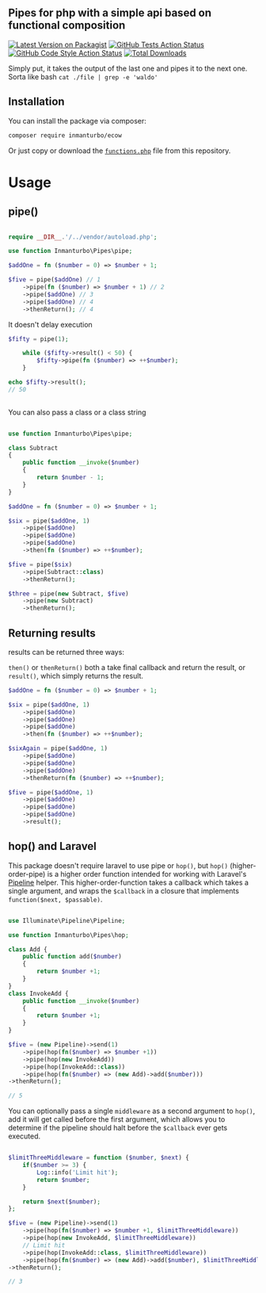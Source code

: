 ## Pipes for php with a simple api based on functional composition

[![Latest Version on Packagist](https://img.shields.io/packagist/v/inmanturbo/pipes.svg?style=flat-square)](https://packagist.org/packages/inmanturbo/pipes)
[![GitHub Tests Action Status](https://img.shields.io/github/actions/workflow/status/inmanturbo/pipes/run-tests.yml?branch=main&label=tests&style=flat-square)](https://github.com/inmanturbo/pipes/actions?query=workflow%3Arun-tests+branch%3Amain)
[![GitHub Code Style Action Status](https://img.shields.io/github/actions/workflow/status/inmanturbo/pipes/fix-php-code-style-issues.yml?branch=main&label=code%20style&style=flat-square)](https://github.com/inmanturbo/pipes/actions?query=workflow%3A"Fix+PHP+code+style+issues"+branch%3Amain)
[![Total Downloads](https://img.shields.io/packagist/dt/inmanturbo/pipes.svg?style=flat-square)](https://packagist.org/packages/inmanturbo/pipes)

Simply put, it takes the output of the last one and pipes it to the next one. Sorta like bash  `cat ./file | grep -e 'waldo'`

## Installation

You can install the package via composer:

```bash
composer require inmanturbo/ecow
```

Or just copy or download the [`functions.php`](https://github.com/inmanturbo/pipes/blob/main/functions.php) file from this repository.

# Usage

## pipe()

```php

require __DIR__.'/../vendor/autoload.php';

use function Inmanturbo\Pipes\pipe;

$addOne = fn ($number = 0) => $number + 1;

$five = pipe($addOne) // 1
    ->pipe(fn ($number) => $number + 1) // 2
    ->pipe($addOne) // 3
    ->pipe($addOne) // 4
    ->thenReturn(); // 4
```

It doesn't delay execution

```php
$fifty = pipe(1);

    while ($fifty->result() < 50) {
        $fifty->pipe(fn ($number) => ++$number);
    }

echo $fifty->result();
// 50
     
```

You can also pass a class or a class string

```php

use function Inmanturbo\Pipes\pipe;

class Subtract
{
    public function __invoke($number)
    {
        return $number - 1;
    }
}

$addOne = fn ($number = 0) => $number + 1;

$six = pipe($addOne, 1)
    ->pipe($addOne)
    ->pipe($addOne)
    ->pipe($addOne)
    ->then(fn ($number) => ++$number);

$five = pipe($six)
    ->pipe(Subtract::class)
    ->thenReturn();

$three = pipe(new Subtract, $five)
    ->pipe(new Subtract)
    ->thenReturn();

```

## Returning results

results can be returned three ways:

`then()` or `thenReturn()` both a take final callback and return the result, or `result()`, which simply returns the result.

```php
$addOne = fn ($number = 0) => $number + 1;

$six = pipe($addOne, 1)
    ->pipe($addOne)
    ->pipe($addOne)
    ->pipe($addOne)
    ->then(fn ($number) => ++$number);

$sixAgain = pipe($addOne, 1)
    ->pipe($addOne)
    ->pipe($addOne)
    ->pipe($addOne)
    ->thenReturn(fn ($number) => ++$number);

$five = pipe($addOne, 1)
    ->pipe($addOne)
    ->pipe($addOne)
    ->pipe($addOne)
    ->result();
```

## hop() and Laravel

This package doesn't require laravel to use pipe or `hop()`, but `hop()` (higher-order-pipe) is a higher order function intended for working with Laravel's [Pipeline](https://laravel.com/docs/11.x/helpers#pipeline) helper. This higher-order-function takes a callback which takes a single argument, and wraps the `$callback` in a closure that implements `function($next, $passable)`.

```php

use Illuminate\Pipeline\Pipeline;

use function Inmanturbo\Pipes\hop;

class Add {
    public function add($number)
    {
        return $number +1;
    }
}
class InvokeAdd {
    public function __invoke($number)
    {
        return $number +1;
    }
}

$five = (new Pipeline)->send(1)
    ->pipe(hop(fn($number) => $number +1))
    ->pipe(hop(new InvokeAdd))
    ->pipe(hop(InvokeAdd::class))
    ->pipe(hop(fn($number) => (new Add)->add($number)))
->thenReturn();

// 5

```

You can optionally pass a single `middleware` as a second argument to `hop()`, add it will get called before the first argument, which allows you to determine if the pipeline should halt before the `$callback` ever gets executed.

```php

$limitThreeMiddleware = function ($number, $next) {
    if($number >= 3) {
        Log::info('Limit hit');
        return $number;
    }

    return $next($number);
};

$five = (new Pipeline)->send(1)
    ->pipe(hop(fn($number) => $number +1, $limitThreeMiddleware))
    ->pipe(hop(new InvokeAdd, $limitThreeMiddleware))
    // Limit hit
    ->pipe(hop(InvokeAdd::class, $limitThreeMiddleware))
    ->pipe(hop(fn($number) => (new Add)->add($number), $limitThreeMiddleware))
->thenReturn();

// 3
```
